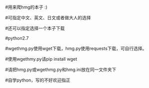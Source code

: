 ##### 
#用来爬hmg的本子 :)

#可指定中文、英文、日文或者做大人的选择

#还可以指定选择一个本子下载

#python2.7

#wgethmg.py使用wget下载，hmg.py使用requests下载，可自行选择。

#使用wgethmy.py请pip install wget

#请把hmg.py或wgethmg.py和hmg.ini放在同一文件夹下

#自学python，写的不好欢迎指正

